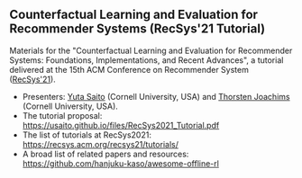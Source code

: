 ## Counterfactual Learning and Evaluation for Recommender Systems (RecSys'21 Tutorial)

Materials for the "Counterfactual Learning and Evaluation for Recommender Systems: Foundations, Implementations, and Recent Advances", a tutorial delivered at the 15th ACM Conference on Recommender System ([RecSys'21]()).

- Presenters: [Yuta Saito](https://usaito.github.io/) (Cornell University, USA) and [Thorsten Joachims](https://www.cs.cornell.edu/people/tj/) (Cornell University, USA).
- The tutorial proposal: https://usaito.github.io/files/RecSys2021_Tutorial.pdf
- The list of tutorials at RecSys2021: https://recsys.acm.org/recsys21/tutorials/
- A broad list of related papers and resources: https://github.com/hanjuku-kaso/awesome-offline-rl
